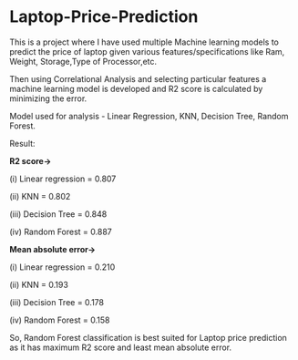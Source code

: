 # Laptop-Price-Prediction
This is a project where I have used multiple Machine learning models to predict the price of laptop given various features/specifications like Ram, Weight, Storage,Type of Processor,etc.

Then using Correlational Analysis and selecting particular features a machine learning model is developed and R2 score is calculated by minimizing the error.

Model used for analysis - Linear Regression, KNN, Decision Tree, Random Forest.

Result:

**R2 score->**

(i) Linear regression = 0.807

(ii) KNN = 0.802

(iii) Decision Tree = 0.848

(iv) Random Forest = 0.887

**Mean absolute error->**

(i) Linear regression = 0.210

(ii) KNN = 0.193

(iii) Decision Tree = 0.178

(iv) Random Forest = 0.158

So, Random Forest classification is best suited for Laptop price prediction as it has maximum R2 score and least mean absolute error.

